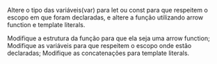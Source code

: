 Altere o tipo das variáveis(var) para let ou const para que respeitem o escopo em que foram declaradas, e altere a função utilizando arrow function e template literals.

Modifique a estrutura da função para que ela seja uma arrow function;
Modifique as variáveis para que respeitem o escopo onde estão declaradas;
Modifique as concatenações para template literals.